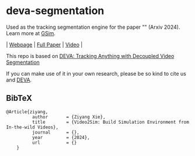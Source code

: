 # deva-segmentation

Used as the tracking segmentation engine for the paper "" (Arxiv 2024). 
Learn more at [GSim]().  

| [Webpage](https://langsplat.github.io/) | [Full Paper](https://arxiv.org/pdf/2312.16084.pdf) | [Video](https://www.youtube.com/watch?v=XMlyjsei-Es) |

This repo is based on [DEVA: Tracking Anything with Decoupled Video Segmentation](https://github.com/hkchengrex/Tracking-Anything-with-DEVA)

If you can make use of it in your own research, please be so kind to cite us and [DEVA](https://github.com/hkchengrex/Tracking-Anything-with-DEVA).


<section class="section" id="BibTeX">
  <div class="container is-max-desktop content">
    <h2 class="title">BibTeX</h2>
    <pre><code>@Article{ziyang,
          author       = {Ziyang Xie},
          title        = {Video2Sim: Build Simulation Environment from In-the-wild Videos},
          journal      = {},
          year         = {2024},
          url          = {}
    }</code></pre>
  </div>
</section>